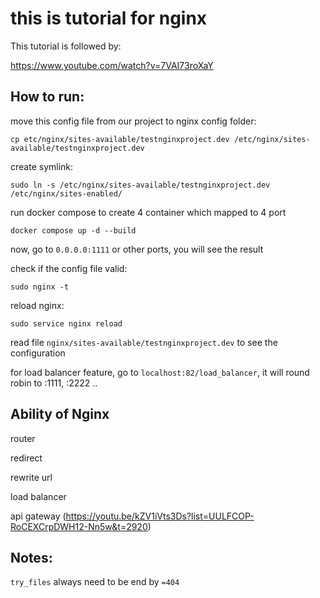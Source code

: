 # this is tutorial for nginx

This tutorial is followed by:

https://www.youtube.com/watch?v=7VAI73roXaY

## How to run:

move this config file from our project to nginx config folder:

`cp etc/nginx/sites-available/testnginxproject.dev /etc/nginx/sites-available/testnginxproject.dev`

create symlink:

`sudo ln -s /etc/nginx/sites-available/testnginxproject.dev /etc/nginx/sites-enabled/`

run docker compose to create 4 container which mapped to 4 port

`docker compose up -d --build`

now, go to `0.0.0.0:1111` or other ports, you will see the result

check if the config file valid:

`sudo nginx -t`

reload nginx:

`sudo service nginx reload`

read file `nginx/sites-available/testnginxproject.dev` to see the configuration

for load balancer feature, go to `localhost:82/load_balancer`, it will round robin to :1111, :2222 ..

## Ability of Nginx

router

redirect

rewrite url

load balancer

api gateway (https://youtu.be/kZV1iVts3Ds?list=UULFCOP-RoCEXCrpDWH12-Nn5w&t=2920)

## Notes:

`try_files` always need to be end by `=404`
